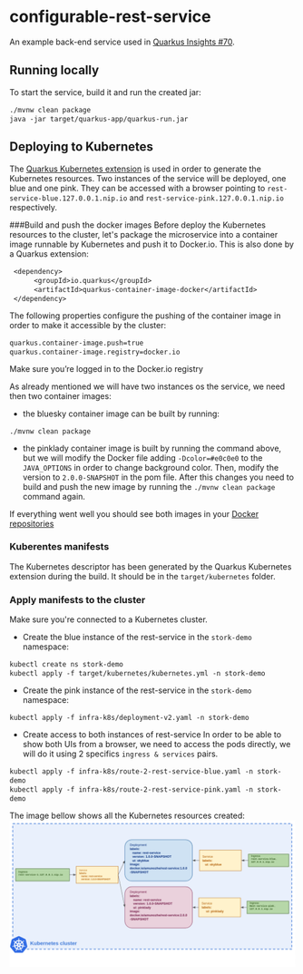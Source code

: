 
# configurable-rest-service
An example back-end service used in [Quarkus Insights #70](https://www.youtube.com/watch?v=l3mLKU3wR2A).


## Running locally
To start the service, build it and run the created jar:
```shell
./mvnw clean package
java -jar target/quarkus-app/quarkus-run.jar
```

## Deploying to Kubernetes
The [Quarkus Kubernetes extension](http://quarkus.io/guides/deploying-to-kubernetes) is used in order to generate the Kubernetes resources.
Two instances of the service will be deployed, one blue and one pink. They can be accessed with a browser pointing to `rest-service-blue.127.0.0.1.nip.io` and `rest-service-pink.127.0.0.1.nip.io` respectively.

###Build and push the docker images
Before deploy the Kubernetes resources to the cluster, let's package the microservice into a container image runnable by Kubernetes and push it to Docker.io.
This is also done by a Quarkus extension:

```shell
 <dependency>
      <groupId>io.quarkus</groupId>
      <artifactId>quarkus-container-image-docker</artifactId>
 </dependency>
```
The following properties configure the pushing of the container image in order to make it accessible by the cluster:
```properties
quarkus.container-image.push=true
quarkus.container-image.registry=docker.io
```
Make sure you’re logged in to the Docker.io registry

As already mentioned we will have two instances os the service, we need then two container images:
- the bluesky container image can be built by running:
```shell
./mvnw clean package
```
- the pinklady container image is built by running the command above, but we will modify the Docker file adding `-Dcolor=#e0c0e0` to the `JAVA_OPTIONS` in order to change background color. Then, modify the version to `2.0.0-SNAPSHOT` in the pom file. After this changes you need to build and push the new image by running the `./mvnw clean package` command again.

If everything went well you should see both images in your [Docker repositories](https://hub.docker.com/repositories) 

### Kuberentes manifests
The Kubernetes descriptor has been generated by the Quarkus Kubernetes extension during the build. It should be in the `target/kubernetes` folder. 


### Apply manifests to the cluster

Make sure you're connected to a Kubernetes cluster.

- Create the blue instance of the rest-service in the `stork-demo` namespace:
```shell
kubectl create ns stork-demo
kubectl apply -f target/kubernetes/kubernetes.yml -n stork-demo
```
- Create the pink instance of the rest-service in the `stork-demo` namespace:
```shell
kubectl apply -f infra-k8s/deployment-v2.yaml -n stork-demo
```
- Create access to both instances of rest-service
In order to be able to show both UIs from a browser, we need to access the pods directly, we will do it using 2 specifics `ingress & services` pairs.

```shell
kubectl apply -f infra-k8s/route-2-rest-service-blue.yaml -n stork-demo
kubectl apply -f infra-k8s/route-2-rest-service-pink.yaml -n stork-demo
```

The image bellow shows all the Kubernetes resources created:
![image info](kubernetes-resources.png)





